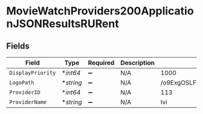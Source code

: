 # MovieWatchProviders200ApplicationJSONResultsRURent


## Fields

| Field                            | Type                             | Required                         | Description                      | Example                          |
| -------------------------------- | -------------------------------- | -------------------------------- | -------------------------------- | -------------------------------- |
| `DisplayPriority`                | **int64*                         | :heavy_minus_sign:               | N/A                              | 1000                             |
| `LogoPath`                       | **string*                        | :heavy_minus_sign:               | N/A                              | /o9ExgOSLF3OTwR6T3DJOuwOKJgq.jpg |
| `ProviderID`                     | **int64*                         | :heavy_minus_sign:               | N/A                              | 113                              |
| `ProviderName`                   | **string*                        | :heavy_minus_sign:               | N/A                              | Ivi                              |
